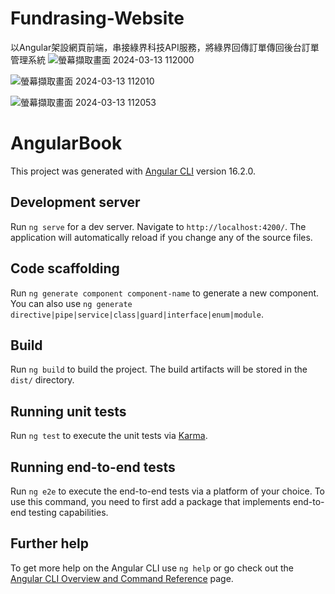 # Fundrasing-Website
以Angular架設網頁前端，串接綠界科技API服務，將綠界回傳訂單傳回後台訂單管理系統
![螢幕擷取畫面 2024-03-13 112000](https://github.com/Andy5614/Fundrasing-Website/assets/136292514/6ddf4fd0-3aa5-43c6-92fd-9453b2d29d04)

![螢幕擷取畫面 2024-03-13 112010](https://github.com/Andy5614/Fundrasing-Website/assets/136292514/253d425d-809b-40f4-9133-2a8dbc9d2be5)

![螢幕擷取畫面 2024-03-13 112053](https://github.com/Andy5614/Fundrasing-Website/assets/136292514/121588db-e137-48e3-850c-f8f4fea2572b)



# AngularBook

This project was generated with [Angular CLI](https://github.com/angular/angular-cli) version 16.2.0.

## Development server

Run `ng serve` for a dev server. Navigate to `http://localhost:4200/`. The application will automatically reload if you change any of the source files.

## Code scaffolding

Run `ng generate component component-name` to generate a new component. You can also use `ng generate directive|pipe|service|class|guard|interface|enum|module`.

## Build

Run `ng build` to build the project. The build artifacts will be stored in the `dist/` directory.

## Running unit tests

Run `ng test` to execute the unit tests via [Karma](https://karma-runner.github.io).

## Running end-to-end tests

Run `ng e2e` to execute the end-to-end tests via a platform of your choice. To use this command, you need to first add a package that implements end-to-end testing capabilities.

## Further help

To get more help on the Angular CLI use `ng help` or go check out the [Angular CLI Overview and Command Reference](https://angular.io/cli) page.
